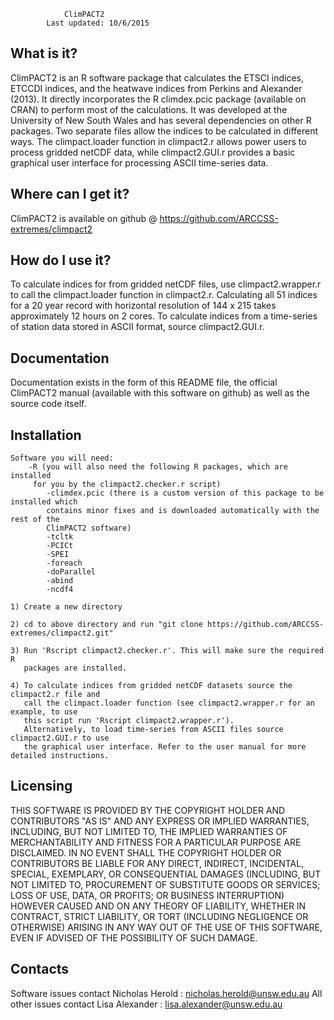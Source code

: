 

				ClimPACT2
			Last updated: 10/6/2015


  What is it?
  -----------
  
  ClimPACT2 is an R software package that calculates the ETSCI indices, ETCCDI 
  indices, and the heatwave indices from Perkins and Alexander (2013). It directly 
  incorporates the R climdex.pcic package (available on CRAN) to perform most 
  of the calculations. It was developed at the University of New South Wales and
  has several dependencies on other R packages. Two separate files allow the
  indices to be calculated in different ways. The climpact.loader function in 
  climpact2.r allows power users to process gridded netCDF data, while climpact2.GUI.r 
  provides a basic graphical user interface for processing ASCII time-series data.
  
  
  Where can I get it?
  -------------------
  
  ClimPACT2 is available on github @ https://github.com/ARCCSS-extremes/climpact2
  
  
  How do I use it?
  ----------------

  To calculate indices for from gridded netCDF files, use climpact2.wrapper.r to call 
  the climpact.loader function in climpact2.r. Calculating all 51 indices for a 20 year
  record with horizontal resolution of 144 x 215 takes approximately 12 hours on 2 
  cores. To calculate indices from a time-series of station data stored in ASCII 
  format, source climpact2.GUI.r.


  Documentation
  -------------
  
  Documentation exists in the form of this README file, the official ClimPACT2
  manual (available with this software on github) as well as the source code
  itself.
  
  
  Installation
  ------------
  
    Software you will need:
    	-R (you will also need the following R packages, which are installed
         for you by the climpact2.checker.r script)
	    	-climdex.pcic (there is a custom version of this package to be installed which
			contains minor fixes and is downloaded automatically with the rest of the
			ClimPACT2 software)
	        -tcltk
	        -PCICt
	    	-SPEI
	    	-foreach
	    	-doParallel
	    	-abind
	        -ncdf4

    1) Create a new directory

    2) cd to above directory and run "git clone https://github.com/ARCCSS-extremes/climpact2.git"
    
    3) Run 'Rscript climpact2.checker.r'. This will make sure the required R
       packages are installed.
  
    4) To calculate indices from gridded netCDF datasets source the climpact2.r file and 
       call the climpact.loader function (see climpact2.wrapper.r for an example, to use
       this script run 'Rscript climpact2.wrapper.r'). 
       Alternatively, to load time-series from ASCII files source climpact2.GUI.r to use
       the graphical user interface. Refer to the user manual for more detailed instructions.
  
  
  Licensing
  ---------

  THIS SOFTWARE IS PROVIDED BY THE COPYRIGHT HOLDER AND CONTRIBUTORS "AS IS" AND
  ANY EXPRESS OR IMPLIED WARRANTIES, INCLUDING, BUT NOT LIMITED TO, THE IMPLIED
  WARRANTIES OF MERCHANTABILITY AND FITNESS FOR A PARTICULAR PURPOSE ARE
  DISCLAIMED. IN NO EVENT SHALL THE COPYRIGHT HOLDER OR CONTRIBUTORS BE LIABLE
  FOR ANY DIRECT, INDIRECT, INCIDENTAL, SPECIAL, EXEMPLARY, OR CONSEQUENTIAL
  DAMAGES (INCLUDING, BUT NOT LIMITED TO, PROCUREMENT OF SUBSTITUTE GOODS OR
  SERVICES; LOSS OF USE, DATA, OR PROFITS; OR BUSINESS INTERRUPTION) HOWEVER
  CAUSED AND ON ANY THEORY OF LIABILITY, WHETHER IN CONTRACT, STRICT LIABILITY,
  OR TORT (INCLUDING NEGLIGENCE OR OTHERWISE) ARISING IN ANY WAY OUT OF THE USE
  OF THIS SOFTWARE, EVEN IF ADVISED OF THE POSSIBILITY OF SUCH DAMAGE.  
  

  Contacts
  --------
  
  Software issues contact Nicholas Herold : nicholas.herold@unsw.edu.au
  All other issues contact Lisa Alexander : lisa.alexander@unsw.edu.au


